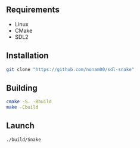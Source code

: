 ## Requirements 
- Linux
- CMake
- SDL2

## Installation

```bash
git clone "https://github.com/nonam00/sdl-snake"
```

## Building

```bash
cmake -S. -Bbuild
make -Cbuild
```

## Launch

```bash
./build/Snake
```

